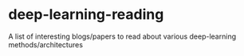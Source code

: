 # deep-learning-reading
A list of interesting blogs/papers to read about various deep-learning methods/architectures
